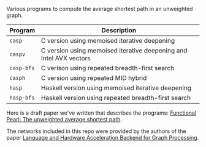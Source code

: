 Various programs to compute the average shortest path in an unweighted
graph.

Program    | Description
---------- | -----------
`casp`     | C version using memoised iterative deepening
`caspv`    | C version using memoised iterative deepening and Intel AVX vectors
`casp-bfs` | C verison using repeated breadth-first search
`casph`    | C version using repeated MID hybrid
`hasp`     | Haskell version using memoised iterative deepening
`hasp-bfs` | Haskell version using repeated breadth-first search

Here is a draft paper we've written that describes the programs:
[Functional Pearl: The unweighted average shortest path](asp-draft.pdf).

The networks included in this repo were provided by the authors of the
paper [Language and Hardware Acceleration Backend for Graph
Processing](https://github.com/tuura/papers/tree/master/fdl-2017).
